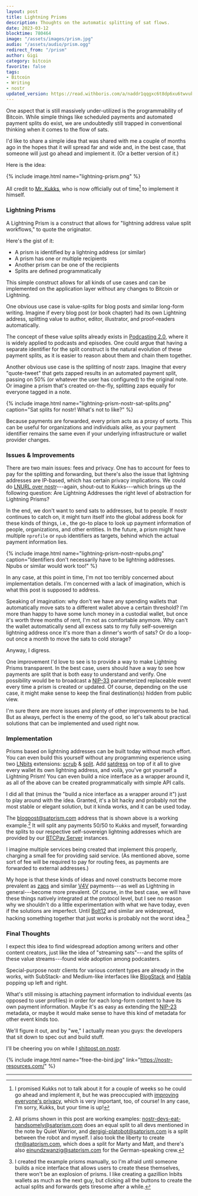 ```yaml
---
layout: post
title: Lightning Prisms
description: Thoughts on the automatic splitting of sat flows.
date: 2023-03-12
blocktime: 780464
image: "/assets/images/prism.jpg"
audio: "/assets/audio/prism.ogg"
redirect_from: "/prism"
author: Gigi
category: bitcoin
favorite: false
tags:
- Bitcoin
- Writing
- nostr
updated_version: https://read.withboris.com/a/naddr1qqgxc6t8dp6xu6twvukhqunfwdkhxq3qdergggklka99wwrs92yz8wdjs952h2ux2ha2ed598ngwu9w7a6fsxpqqqp65ws9gl6y
---
```


One aspect that is still massively under-utilized is the programmability
of Bitcoin. While simple things like scheduled payments and automated
payment splits do exist, we are undoubtedly still trapped in
conventional thinking when it comes to the flow of sats.

I'd like to share a simple idea that was shared with me a couple of
months ago in the hopes that it will spread far and wide and, in the
best case, that someone will just go ahead and implement it. (Or a
better version of it.)

Here is the idea:

{% include image.html name="lightning-prism.png" %}

All credit to [Mr. Kukks](https://nostr.directory/p/MrKukks), who is now
officially out of time[^fn-time-up] to implement it himself.

[^fn-time-up]: I promised Kukks not to talk about it for a couple of weeks so he could go ahead and implement it, but he was preoccupied with [improving everyone's privacy](https://nitter.at/MrKukks/status/1630221270246719489), which is very important, too, of course! In any case, I'm sorry, Kukks, but your time is up!

### Lightning Prisms

A Lightning Prism is a construct that allows for "lightning address
value split workflows," to quote the originator.

Here's the gist of it:

- A prism is identified by a lightning address (or similar)
- A prism has one or multiple recipients
- Another prism can be one of the recipients
- Splits are defined programmatically

This simple construct allows for all kinds of use cases and can be
implemented on the application layer without any changes to Bitcoin or
Lightning.

One obvious use case is value-splits for blog posts and similar
long-form writing. Imagine if every blog post (or book chapter) had its
own Lightning address, splitting value to author, editor, illustrator,
and proof-readers automatically.

The concept of these value splits already exists in [Podcasting
2.0](https://github.com/Podcastindex-org/podcast-namespace/blob/main/value/value.md#payment-calculation),
where it is widely applied to podcasts and episodes. One could argue
that having a separate identifier for the split construct is the natural
evolution of these payment splits, as it is easier to reason about them
and chain them together.

Another obvious use case is the splitting of nostr zaps. Imagine that
every "quote-tweet" that gets zapped results in an automated payment
split, passing on 50% (or whatever the user has configured) to the
original note. Or imagine a prism that's created on-the-fly, splitting
zaps equally for everyone tagged in a note.

{% include image.html name="lightning-prism-nostr-sat-splits.png" caption="Sat splits for nostr! What's not to like?" %}

Because payments are forwarded, every prism acts as a proxy of sorts.
This can be useful for organizations and individuals alike, as your
payment identifier remains the same even if your underlying
infrastructure or wallet provider changes.

### Issues & Improvements

There are two main issues: fees and privacy. One has to account for fees
to pay for the splitting and forwarding, but there's also the issue
that lightning addresses are IP-based, which has certain privacy
implications. We could do [LNURL over
nostr](https://github.com/lnurl/luds/pull/203)---again, shout-out to
Kukks---which brings up the following question: Are Lightning Addresses
the right level of abstraction for Lightning Prisms?

In the end, we don't want to send sats to addresses, but to people. If
nostr continues to catch on, it might turn itself into the global
address book for these kinds of things, i.e., the go-to place to look up
payment information of people, organizations, and other entities. In the
future, a prism might have multiple `nprofile` or `npub` identifiers
as targets, behind which the actual payment information lies.

{% include image.html name="lightning-prism-nostr-npubs.png" caption="Identifiers don't necessarily have to be lightning addresses. Npubs or similar would work too!" %}

In any case, at this point in time, I'm not too terribly concerned
about implementation details. I'm concerned with a lack of imagination,
which is what this post is supposed to address.

Speaking of imagination: why don't we have any spending wallets that
automatically move sats to a different wallet above a certain threshold?
I'm more than happy to have some lunch money in a custodial wallet, but
once it's worth three months of rent, I'm not as comfortable anymore.
Why can't the wallet automatically send all excess sats to my fully
self-sovereign lightning address once it's more than a dinner's worth
of sats? Or do a loop-out once a month to move the sats to cold storage?

Anyway, I digress.

One improvement I'd love to see is to provide a way to make Lightning
Prisms transparent. In the best case, users should have a way to see how
payments are split that is both easy to understand and verify. One
possibility would be to broadcast a
[NIP-33](https://github.com/nostr-protocol/nips/blob/master/33.md)
parameterized replaceable event every time a prism is created or
updated. Of course, depending on the use case, it might make sense to
keep the final destination(s) hidden from public view.

I'm sure there are more issues and plenty of other improvements to be
had. But as always, perfect is the enemy of the good, so let's talk
about practical solutions that can be implemented and used right now.

### Implementation

Prisms based on lightning addresses can be built today without much
effort. You can even build this yourself without any programming
experience using two [LNbits](https://lnbits.com/) extensions:
[scrub](https://github.com/lnbits/scrub) &
[split](https://github.com/lnbits/splitpayments). Add
[satdress](https://github.com/nbd-wtf/satdress) on top of it all to give
every wallet its own lightning address, and voilà, you've got yourself
a Lightning Prism! You can even build a nice interface as a wrapper
around it, as all of the above can be created programmatically with
simple API calls.

I did all that (minus the "build a nice interface as a wrapper around
it") just to play around with the idea. Granted, it's a bit hacky and
probably not the most stable or elegant solution, but it kinda works,
and it can be used today.

The [blogpost@satprism.com][blogpost] address that is shown above is a working
example.[^fn-more] It will split any payments 50/50 to Kukks and myself,
forwarding the splits to our respective self-sovereign lightning addresses which
are provided by our [BTCPay Server](https://btcpayserver.org/) instances.

[blogpost]: lightning:blogpost@satprism.com

[^fn-more]: All prisms shown in this post are working examples: [nostr-devs-eat-handsomely@satprism.com][nostr-devs] does an equal split to all devs mentioned in the note by Quiet Warrior, and [dergigi-platobot@satprism.com][plato] is a split between the robot and myself. I also took the liberty to create [rhr@satprism.com][rhr], which does a split for Marty and Matt, and there's also [einundzwanzig@satprism.com][euzz] for the German-speaking crew.

[^fn-interface]: I created the example prisms manually, so I'm afraid until someone builds a nice interface that allows users to create these themselves, there won't be an explosion of prisms. I like creating a gazillion lnbits wallets as much as the next guy, but clicking all the buttons to create the actual splits and forwards gets tiresome after a while.

[rhr]: lightning:rhr@satprism.com
[euzz]: lightning:einundzwanzig@satprism.com
[plato]: lightning:dergigi-platobot@satprism.com
[nostr-devs]: lightning:nostr-devs-eat-handsomely@satprism.com

I imagine multiple services being created that implement this properly,
charging a small fee for providing said service. (As mentioned above,
some sort of fee will be required to pay for routing fees, as payments
are forwarded to external addresses.)

My hope is that these kinds of ideas and novel constructs become more
prevalent as [zaps](https://nostr-resources.com/#receiving-zaps) and
similar [V4V](https://value4value.info/) payments---as well as Lightning
in general---become more prevalent. Of course, in the best case, we will
have these things natively integrated at the protocol level, but I see
no reason why we shouldn't do a little experimentation with what we
have today, even if the solutions are imperfect. Until
[Bolt12](http://bolt12.org/) and similar are widespread, hacking
something together that just works is probably not the worst idea.[^fn-interface]

### Final Thoughts

I expect this idea to find widespread adoption among writers and other
content creators, just like the idea of "streaming sats"---and the
splits of these value streams---found wide adoption among podcasters.

Special-purpose nostr clients for various content types are already in
the works, with SubStack- and Medium-like interfaces like
[BlogStack](https://blogstack.io/) and [Habla](https://habla.news/)
popping up left and right.

What's still missing is attaching payment information to individual
events (as opposed to user profiles) in order for each long-form content
to have its own payment information. Maybe it's as easy as extending the
[NIP-23](https://github.com/nostr-protocol/nips/blob/master/23.md)
metadata, or maybe it would make sense to have this kind of metadata for
other event kinds too.

We'll figure it out, and by "we," I actually mean you guys: the
developers that sit down to spec out and build stuff.

I'll be cheering you on while I [shitpost on nostr][derggg].

{% include image.html name="free-the-bird.jpg" link="https://nostr-resources.com/" %}

---

[derggg]: nostr:npub1dergggklka99wwrs92yz8wdjs952h2ux2ha2ed598ngwu9w7a6fsh9xzpc
